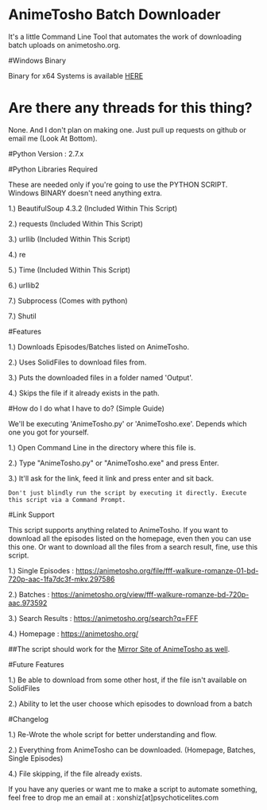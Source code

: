 # AnimeTosho Batch Downloader
It's a little Command Line Tool that automates the work of downloading batch uploads on animetosho.org.

#Windows Binary

Binary for x64 Systems is available [HERE](https://github.com/Xonshiz/AnimeTosho-Batch-Downloader/raw/master/AnimeTosho.exe)


# Are there any threads for this thing?

None. And I don't plan on making one. Just pull up requests on github or email me (Look At Bottom).


#Python Version : 2.7.x

#Python Libraries Required

These are needed only if you're going to use the PYTHON SCRIPT. Windows BINARY doesn't need anything extra.

1.) BeautifulSoup 4.3.2 (Included Within This Script)

2.) requests (Included Within This Script)

3.) urllib (Included Within This Script)

4.) re

5.) Time (Included Within This Script)

6.) urllib2 

7.) Subprocess (Comes with python)

7.) Shutil


#Features

1.) Downloads Episodes/Batches listed on AnimeTosho.

2.) Uses SolidFiles to download files from. 	

3.) Puts the downloaded files in a folder named 'Output'. 

4.) Skips the file if it already exists in the path. 


#How do I do what I have to do? (Simple Guide)

We'll be executing 'AnimeTosho.py' or 'AnimeTosho.exe'. Depends which one you got for yourself.

1.) Open Command Line in the directory where this file is.

2.) Type "AnimeTosho.py" or "AnimeTosho.exe" and press Enter.

3.) It'll ask for the link, feed it link and press enter and sit back.

    Don't just blindly run the script by executing it directly. Execute this script via a Command Prompt.

#Link Support

This script supports anything related to AnimeTosho. If you want to download all the episodes listed on the homepage, even then you can use this one. Or want to download all the files from a search result, fine, use this script.

1.) Single Episodes : https://animetosho.org/file/fff-walkure-romanze-01-bd-720p-aac-1fa7dc3f-mkv.297586

2.) Batches : https://animetosho.org/view/fff-walkure-romanze-bd-720p-aac.973592

3.) Search Results : https://animetosho.org/search?q=FFF

4.) Homepage : https://animetosho.org/

##The script should work for the [Mirror Site of AnimeTosho as well](https://mirror.animetosho.org/).
 


#Future Features

1.) Be able to download from some other host, if the file isn't available on SolidFiles 

2.) Ability to let the user choose which episodes to download from a batch	

#Changelog

1.) Re-Wrote the whole script for better understanding and flow. 		

2.) Everything from AnimeTosho can be downloaded. (Homepage, Batches, Single Episodes)

4.) File skipping, if the file already exists. 



If you have any queries or want me to make a script to automate something, feel free to drop me an email at :
xonshiz[at]psychoticelites.com

